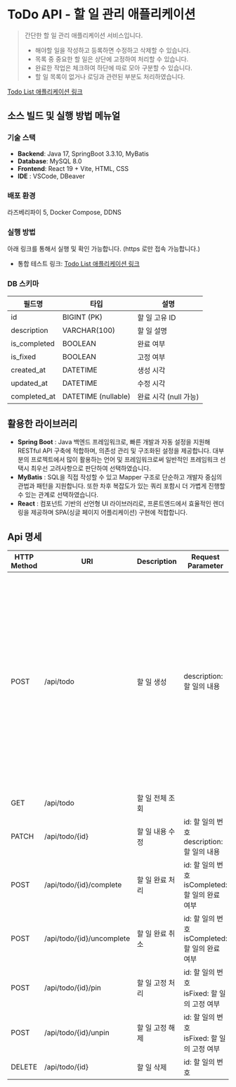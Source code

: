 # ToDo API - 할 일 관리 애플리케이션

> 간단한 할 일 관리 애플리케이션 서비스입니다.<br/>
> - 해야할 일을 작성하고 등록하면 수정하고 삭제할 수 있습니다.
> - 목록 중 중요한 할 일은 상단에 고정하여 처리할 수 있습니다.
> - 완료한 작업은 체크하여 하단에 따로 모아 구분할 수 있습니다.
> - 할 일 목록이 없거나 로딩과 관련된 부분도 처리하였습니다.

[Todo List 애플리케이션 링크](https://todo.clearline.click)


## 소스 빌드 및 실행 방법 메뉴얼

### 기술 스택

- **Backend**: Java 17, SpringBoot 3.3.10, MyBatis
- **Database**: MySQL 8.0
- **Frontend**: React 19 + Vite, HTML, CSS
- **IDE** : VSCode, DBeaver


### 배포 환경

라즈베리파이 5, Docker Compose, DDNS

### 실행 방법

아래 링크를 통해서 실행 및 확인 가능합니다. (https 로만 접속 가능합니다.)
- 통합 테스트 링크: [Todo List 애플리케이션 링크](https://todo.clearline.click)


### DB 스키마

| 필드명          | 타입              | 설명                |
|----------------|------------------|---------------------|
| id             | BIGINT (PK)      | 할 일 고유 ID       |
| description    | VARCHAR(100)     | 할 일 설명          |
| is_completed   | BOOLEAN           | 완료 여부           |
| is_fixed       | BOOLEAN           | 고정 여부           |
| created_at     | DATETIME          | 생성 시각           |
| updated_at     | DATETIME          | 수정 시각           |
| completed_at   | DATETIME (nullable) | 완료 시각 (null 가능) |


## 활용한 라이브러리 

- **Spring Boot** : Java 백엔드 프레임워크로, 빠른 개발과 자동 설정을 지원해 RESTful API 구축에 적합하며, 의존성 관리 및 구조화된 설정을 제공합니다. 대부분의 프로젝트에서 많이 활용하는 언어 및 프레임워크로써 일반적인 프레임워크 선택시 최우선 고려사항으로 판단하여 선택하였습니다.
- **MyBatis** : SQL을 직접 작성할 수 있고  Mapper 구조로 단순하고 개발자 중심의 관법과 패턴을 지원합니다. 또한 차후 복잡도가 있는 쿼리 포함시 더 가볍게 진행할 수 있는 관계로 선택하였습니다.
- **React** : 컴포넌트 기반의 선언형 UI 라이브러리로, 프론트엔드에서 효율적인 렌더링을 제공하며 SPA(싱글 페이지 어플리케이션) 구현에 적합합니다. 


## Api 명세

| HTTP Method | URI                       | Description | Request Parameter                      | Response                                                                                                                                                                                                                                                                    |
|-------------|---------------------------|-------------|----------------------------------------|-----------------------------------------------------------------------------------------------------------------------------------------------------------------------------------------------------------------------------------------------------------------------------|
| POST        | /api/todo                 | 할 일 생성      | description: 할 일의 내용                   | id (number): 할 일 고유 ID<br>description (string): 할 일 내용<br>isCompleted (boolean): 완료 여부 (true: 완료됨 / false: 미완료)<br>isFixed (boolean): 고정 여부 (true: 고정됨 / false: 일반)<br>createdAt (string): 생성 시각 (예: 2025-04-20T20:03:00)<br>completedAt (string | null): 완료 시각, 미완료 시 null |
| GET         | /api/todo                 | 할 일 전체 조회   |                                        | 이하 동일                                                                                                                                                                                                                                                                       |
| PATCH       | /api/todo/{id}            | 할 일 내용 수정   | id: 할 일의 번호<br>description: 할 일의 내용    | 이하 동일                                                                                                                                                                                                                                                                       |
| POST        | /api/todo/{id}/complete   | 할 일 완료 처리   | id: 할 일의 번호<br>isCompleted: 할 일의 완료 여부 | 이하 동일                                                                                                                                                                                                                                                                       |
| POST        | /api/todo/{id}/uncomplete | 할 일 완료 취소   | id: 할 일의 번호<br>isCompleted: 할 일의 완료 여부 | 이하 동일                                                                                                                                                                                                                                                                       |
| POST        | /api/todo/{id}/pin        | 할 일 고정 처리   | id: 할 일의 번호<br>isFixed: 할 일의 고정 여부     | 이하 동일                                                                                                                                                                                                                                                                       |
| POST        | /api/todo/{id}/unpin      | 할 일 고정 해제   | id: 할 일의 번호<br>isFixed: 할 일의 고정 여부     | 이하 동일                                                                                                                                                                                                                                                                       |
| DELETE      | /api/todo/{id}            | 할 일 삭제      | id: 할 일의 번호                            | 이하 동일                                                                                                                                                                                                                                                                       |
